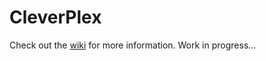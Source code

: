 # CleverPlex

Check out the [wiki](https://github.com/clevernet/CleverPlex/wiki) for more information.
Work in progress...
